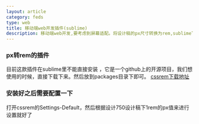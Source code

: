 ```yaml
---
layout: article
category: feds
type: web
title: 移动端web开发插件(sublime)
description: 移动端web开发,要考虑到屏幕适配。将设计稿的px尺寸转换为rem,sublime下的px转rem的插件。
---
```

### px转rem的插件

目前这款插件在sublime里不能直接安装 ，它是一个github上的开源项目，我们想使用的时候，直接下载下来。然后放到packages目录下即可。
[cssrem下载地址](https://github.com/flashlizi/cssrem "插件下载地址")

### 安装好之后需要配置一下

打开cssrem的Settings-Default，然后根据设计750设计稿下1rem的px值来进行设置就好了